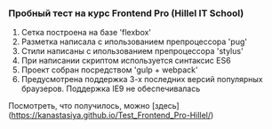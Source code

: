 ### Пробный тест на курс Frontend Pro (Hillel IT School)

1. Сетка построена на базе 'flexbox'
2. Разметка написала с ипользованием препроцессора 'pug'
3. Стили написаны с ипользованием препроцессора 'stylus'
4. При написании скриптом используется синтаксис ES6
5. Проект собран посредством 'gulp + webpack'
6. Предусмотрена поддержка 3-х последних версий популярных браузеров. Поддержка IE9 не обеспечивалась

Посмотреть, что получилось, можно [здесь] (https://kanastasiya.github.io/Test_Frontend_Pro-Hillel/)
